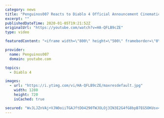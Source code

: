 ```yaml
---
category: news
title: "Penguinos007 Reacts to Diablo 4 Official Announcement Cinematic Trailer (Blizzcon 2019)"
excerpt: ""
publishedDateTime: 2020-01-05T19:21:52Z
originalUrl: "https://youtube.com/watch?v=HA-QFLB9cZE"
type: video

featuredContent: "<iframe width=\"800\" height=\"500\" frameborder=\"0\" src=\"https://www.youtube.com/embed/HA-QFLB9cZE\" allow=\"accelerometer; autoplay; encrypted-media; gyroscope; picture-in-picture\" allowfullscreen></iframe>"

provider:
  name: Penguinos007
  domain: youtube.com

topics:
  - Diablo 4

images:
  - url: "https://i.ytimg.com/vi/HA-QFLB9cZE/maxresdefault.jpg"
    width: 1280
    height: 720
    isCached: true

secured: "WvJLJZnVAj+VJN0oiiTGAJftDO4290TWJOLOj3IN3E2G4fG8bpB7EG5OKUsv4BlEFmLCc0u6Vcf/D9btiCl41rBZJ/90DyJGJWsQlKqtWcanZRR0jf5yWSd4JBibH4HtVQJTzdKGJDKSohqXpeDJ0xwJ5PfxjjROig6kzp/Izm3E3yg2wyq9wMaRLySMxym5tvEE+Sbs4+cbxNHzQTfIW7XipyywcQYoM/Aogu74qOnMXYklidC28v1Ym0uNKYG27GN+IedKJTJuY3XyP/ZFJo5JQYSs2+Z9Nd+c6RtCF16X9+P1evO2gfytroAG9Xs+ojfNyyDjFQPysxbYqlMK8Yz2aerxQ6ErrIu9ILJ4N1IJPTFIvBuKgb0oV0l4jt0jVZQsAyxTGCFpFTb/fpJCCB0bzTzuZmOW1SY+I/u81CuQoR+2x+oc03IqkALYBWun;hFExhZCJfb4j+57g5cMJNQ=="
---
```


